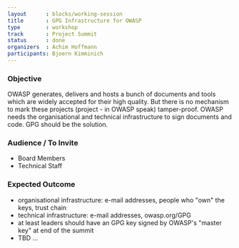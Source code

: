 ```yaml
---
layout      : blocks/working-session
title       : GPG Infrastructure for OWASP
type        : workshop
track       : Project Summit
status      : done
organizers  : Achim Hoffmann
participants: Bjoern Kimminich
---
```


### Objective

OWASP generates, delivers and hosts a bunch of documents and tools which are widely accepted for their high quality. But there is no mechanism to mark these projects (project - in OWASP speak) tamper-proof.
OWASP needs the organisational and technical infrastructure to sign documents and code. GPG should be the solution.

### Audience / To Invite

* Board Members
* Technical Staff

### Expected Outcome

* organisational infrastructure: e-mail addresses, people who "own" the keys, trust chain
* technical infrastructure: e-mail addresses, owasp.org/GPG
* at least leaders should have an GPG key signed by OWASP's "master key" at end of the summit
* TBD …
